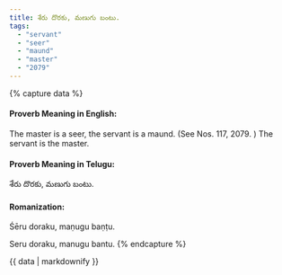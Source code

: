 ```yaml
---
title: శేరు దొరకు, మణుగు బంటు.
tags:
  - "servant"
  - "seer"
  - "maund"
  - "master"
  - "2079"
---
```


{% capture data %}
#### Proverb Meaning in English:
The master is a seer, the servant is a maund.
(See Nos. 117, 2079. )
The servant is the master.

#### Proverb Meaning in Telugu:
శేరు దొరకు, మణుగు బంటు.

#### Romanization:
Śēru doraku, maṇugu baṇṭu.

Seru doraku, manugu bantu.
{% endcapture %}

{{ data | markdownify }}

